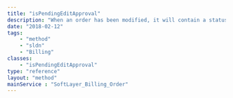 ```yaml
---
title: "isPendingEditApproval"
description: "When an order has been modified, it will contain a status indicating so. This method checks that status and also verifies that the active user's account is the same as the account on the order. "
date: "2018-02-12"
tags:
    - "method"
    - "sldn"
    - "Billing"
classes:
    - "isPendingEditApproval"
type: "reference"
layout: "method"
mainService : "SoftLayer_Billing_Order"
---
```

